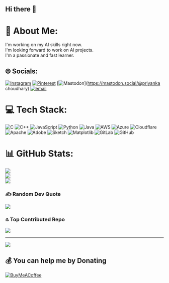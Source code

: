 ## Hi there 👋
# 💫 About Me:
I'm working on my AI skills right now.<br>I'm looking forward to work on AI projects.<br>I'm a passionate and fast learner.


## 🌐 Socials:
[![Instagram](https://img.shields.io/badge/Instagram-%23E4405F.svg?logo=Instagram&logoColor=white)](https://instagram.com/priyankachoudhary_07) [![Pinterest](https://img.shields.io/badge/Pinterest-%23E60023.svg?logo=Pinterest&logoColor=white)](https://pinterest.com/priyankabangda) [![Mastodon](https://img.shields.io/badge/-MASTODON-%232B90D9?logo=mastodon&logoColor=white)](https://mastodon.social/@priyanka choudhary) [![email](https://img.shields.io/badge/Email-D14836?logo=gmail&logoColor=white)](mailto:priyankachoudhary22@ifheindia.org) 

# 💻 Tech Stack:
![C](https://img.shields.io/badge/c-%2300599C.svg?style=for-the-badge&logo=c&logoColor=white) ![C++](https://img.shields.io/badge/c++-%2300599C.svg?style=for-the-badge&logo=c%2B%2B&logoColor=white) ![JavaScript](https://img.shields.io/badge/javascript-%23323330.svg?style=for-the-badge&logo=javascript&logoColor=%23F7DF1E) ![Python](https://img.shields.io/badge/python-3670A0?style=for-the-badge&logo=python&logoColor=ffdd54) ![Java](https://img.shields.io/badge/java-%23ED8B00.svg?style=for-the-badge&logo=openjdk&logoColor=white) ![AWS](https://img.shields.io/badge/AWS-%23FF9900.svg?style=for-the-badge&logo=amazon-aws&logoColor=white) ![Azure](https://img.shields.io/badge/azure-%230072C6.svg?style=for-the-badge&logo=microsoftazure&logoColor=white) ![Cloudflare](https://img.shields.io/badge/Cloudflare-F38020?style=for-the-badge&logo=Cloudflare&logoColor=white) ![Apache](https://img.shields.io/badge/apache-%23D42029.svg?style=for-the-badge&logo=apache&logoColor=white) ![Adobe](https://img.shields.io/badge/adobe-%23FF0000.svg?style=for-the-badge&logo=adobe&logoColor=white) ![Sketch](https://img.shields.io/badge/Sketch-FFB387?style=for-the-badge&logo=sketch&logoColor=black) ![Matplotlib](https://img.shields.io/badge/Matplotlib-%23ffffff.svg?style=for-the-badge&logo=Matplotlib&logoColor=black) ![GitLab](https://img.shields.io/badge/gitlab-%23181717.svg?style=for-the-badge&logo=gitlab&logoColor=white) ![GitHub](https://img.shields.io/badge/github-%23121011.svg?style=for-the-badge&logo=github&logoColor=white)
# 📊 GitHub Stats:
![](https://github-readme-stats.vercel.app/api?username=priyankabangra&theme=dark&hide_border=false&include_all_commits=false&count_private=false)<br/>
![](https://nirzak-streak-stats.vercel.app/?user=priyankabangra&theme=dark&hide_border=false)<br/>
![](https://github-readme-stats.vercel.app/api/top-langs/?username=priyankabangra&theme=dark&hide_border=false&include_all_commits=false&count_private=false&layout=compact)

### ✍️ Random Dev Quote
![](https://quotes-github-readme.vercel.app/api?type=horizontal&theme=radical)

### 🔝 Top Contributed Repo
![](https://github-contributor-stats.vercel.app/api?username=priyankabangra&limit=5&theme=dark&combine_all_yearly_contributions=true)

---
[![](https://visitcount.itsvg.in/api?id=priyankabangra&icon=0&color=0)](https://visitcount.itsvg.in)

  ## 💰 You can help me by Donating
  [![BuyMeACoffee](https://img.shields.io/badge/Buy%20Me%20a%20Coffee-ffdd00?style=for-the-badge&logo=buy-me-a-coffee&logoColor=black)](https://buymeacoffee.com/prish) 

  
<!-- Proudly created with GPRM ( https://gprm.itsvg.in ) -->
